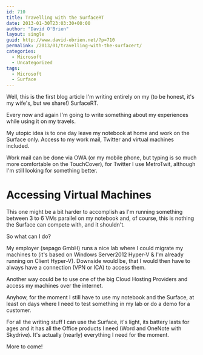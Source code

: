 ```yaml
---
id: 710
title: Travelling with the SurfaceRT
date: 2013-01-30T23:03:30+00:00
author: "David O'Brien"
layout: single
guid: http://www.david-obrien.net/?p=710
permalink: /2013/01/travelling-with-the-surfacert/
categories:
  - Microsoft
  - Uncategorized
tags:
  - Microsoft
  - Surface
---
```

Well, this is the first blog article I'm writing entirely on my (to be honest, it's my wife's, but we share!) SurfaceRT.

Every now and again I'm going to write something about my experiences while using it on my travels.

My utopic idea is to one day leave my notebook at home and work on the Surface only. Access to my work mail, Twitter and virtual machines included.

Work mail can be done via OWA (or my mobile phone, but typing is so much more comfortable on the TouchCover), for Twitter I use MetroTwit, although I'm still looking for something better.

# Accessing Virtual Machines

This one might be a bit harder to accomplish as I'm running something between 3 to 6 VMs parallel on my notebook and, of course, this is nothing the Surface can compete with, and it shouldn't.

So what can I do?

My employer (sepago GmbH) runs a nice lab where I could migrate my machines to (it's based on Windows Server2012 Hyper-V & I'm already running on Client Hyper-V). Downside would be, that I would then have to always have a connection (VPN or ICA) to access them.

Another way could be to use one of the big Cloud Hosting Providers and access my machines over the internet.

Anyhow, for the moment I still have to use my notebook and the Surface, at least on days where I need to test something in my lab or do a demo for a customer.

For all the writing stuff I can use the Surface, it's light, its battery lasts for ages and it has all the Office products I need (Word and OneNote with Skydrive). It's actually (nearly) everything I need for the moment.

More to come!
